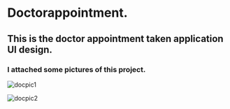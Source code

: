 # Doctorappointment.
## This is the doctor appointment taken application UI design.
### I attached some pictures of this project.

![docpic1](https://github.com/shahriar00/Doctor-Appointment-Apps-UI/assets/70763173/14495b3a-562a-4914-89d9-793a5d1993d3)

![docpic2](https://github.com/shahriar00/Doctor-Appointment-Apps-UI/assets/70763173/e0d10b00-a0e6-4e8e-916e-9a70ef840af4)


